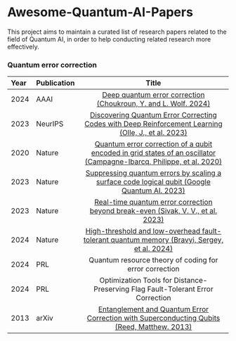 # Awesome-Quantum-AI-Papers
This project aims to maintain a curated list of research papers related to the field of Quantum AI, in order to help conducting related research more effectively.

### Quantum error correction

|Year |  Publication  |  Title   |
|:--------|:--------|:--------:|
| 2024 | AAAI | [Deep quantum error correction (Choukroun, Y. and L. Wolf. 2024)](https://ojs.aaai.org/index.php/AAAI/article/view/27756)  |
| 2023 | NeurIPS | [Discovering Quantum Error Correcting Codes with Deep Reinforcement Learning (Olle, J., et al. 2023)](https://ml4physicalsciences.github.io/2023/files/NeurIPS_ML4PS_2023_83.pdf)  |
| 2020 | Nature | [Quantum error correction of a qubit encoded in grid states of an oscillator (Campagne-Ibarcq, Philippe, et al. 2020)](https://www.nature.com/articles/s41586-020-2603-3)  |
| 2023 | Nature | [Suppressing quantum errors by scaling a surface code logical qubit (Google Quantum AI. 2023)](https://www.nature.com/articles/s41586-022-05434-1)  |
| 2023 | Nature | [Real-time quantum error correction beyond break-even (Sivak, V. V., et al. 2023)](https://www.nature.com/articles/s41586-023-05782-6)  |
| 2024 | Nature | [High-threshold and low-overhead fault-tolerant quantum memory (Bravyi, Sergey, et al. 2024)](https://www.nature.com/articles/s41586-024-07107-7)  |
| 2024 | PRL    | Quantum resource theory of coding for error correction |
| 2024 | PRL    | Optimization Tools for Distance-Preserving Flag Fault-Tolerant Error Correction |
| 2013 | arXiv | [Entanglement and Quantum Error Correction with Superconducting Qubits (Reed, Matthew. 2013)](https://arxiv.org/abs/1311.6759)  |


